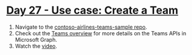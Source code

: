 # [Day 27 - Use case: Create a Team](https://developer.microsoft.com/en-us/graph/blogs/30daysmsgraph-day-27-use-case-create-a-team)

1. Navigate to the [contoso-airlines-teams-sample repo](https://github.com/microsoftgraph/contoso-airlines-teams-sample).
1. Check out the [Teams overview](https://aka.ms/teamsgraph/v1) for more details on the Teams APIs in Microsoft Graph.
1. Watch the [video](https://aka.ms/teamsgraph/v1/video).